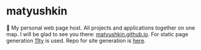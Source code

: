 # matyushkin

👦 My personal web page host. All projects and applications together on one map. I will be glad to see you there: [matyushkin.github.io](https://matyushkin.github.io/). For static page generation [11ty](https://github.com/11ty/eleventy) is used. Repo for site generation is [here](https://github.com/matyushkin/mgio).